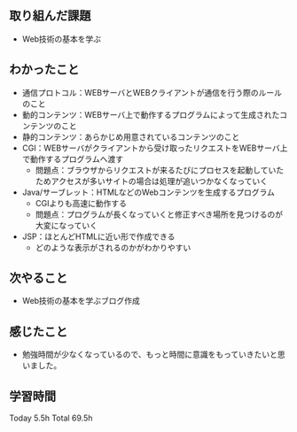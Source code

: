 ## 取り組んだ課題
- Web技術の基本を学ぶ
## わかったこと
- 通信プロトコル：WEBサーバとWEBクライアントが通信を行う際のルールのこと
- 動的コンテンツ：WEBサーバ上で動作するプログラムによって生成されたコンテンツのこと
- 静的コンテンツ：あらかじめ用意されているコンテンツのこと
- CGI：WEBサーバがクライアントから受け取ったリクエストをWEBサーバ上で動作するプログラムへ渡す
  - 問題点：ブラウザからリクエストが来るたびにプロセスを起動していたためアクセスが多いサイトの場合は処理が追いつかなくなっていく
- Java/サーブレット：HTMLなどのWebコンテンツを生成するプログラム
  - CGIよりも高速に動作する
  - 問題点：プログラムが長くなっていくと修正すべき場所を見つけるのが大変になっていく
- JSP：ほとんどHTMLに近い形で作成できる
  - どのような表示がされるのかがわかりやすい
## 次やること
- Web技術の基本を学ぶブログ作成
## 感じたこと
- 勉強時間が少なくなっているので、もっと時間に意識をもっていきたいと思いました。
## 学習時間
Today 5.5h Total 69.5h
